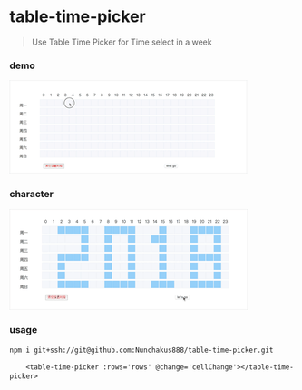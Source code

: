 # table-time-picker

> Use Table Time Picker for Time select in a week

### demo

![](./demo.gif)


### character
![](./demo2018.gif)

### usage
```
npm i git+ssh://git@github.com:Nunchakus888/table-time-picker.git
```

```
    <table-time-picker :rows='rows' @change='cellChange'></table-time-picker>

```
